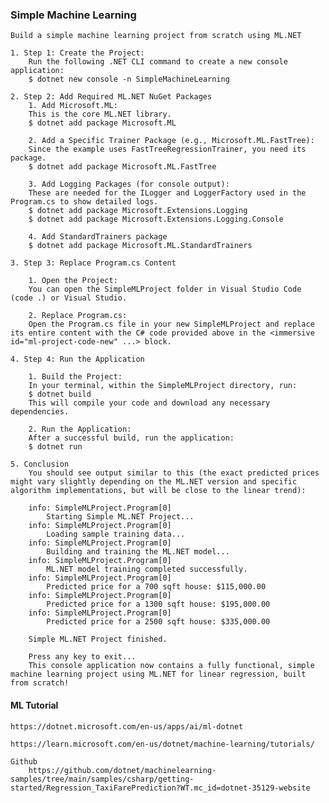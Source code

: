 
### Simple Machine Learning
    Build a simple machine learning project from scratch using ML.NET

    1. Step 1: Create the Project:
        Run the following .NET CLI command to create a new console application:
        $ dotnet new console -n SimpleMachineLearning

    2. Step 2: Add Required ML.NET NuGet Packages
        1. Add Microsoft.ML:
        This is the core ML.NET library.
        $ dotnet add package Microsoft.ML

        2. Add a Specific Trainer Package (e.g., Microsoft.ML.FastTree):
        Since the example uses FastTreeRegressionTrainer, you need its package.
        $ dotnet add package Microsoft.ML.FastTree
        
        3. Add Logging Packages (for console output):
        These are needed for the ILogger and LoggerFactory used in the Program.cs to show detailed logs.
        $ dotnet add package Microsoft.Extensions.Logging
        $ dotnet add package Microsoft.Extensions.Logging.Console

        4. Add StandardTrainers package
        $ dotnet add package Microsoft.ML.StandardTrainers

    3. Step 3: Replace Program.cs Content

        1. Open the Project:
        You can open the SimpleMLProject folder in Visual Studio Code (code .) or Visual Studio.

        2. Replace Program.cs:
        Open the Program.cs file in your new SimpleMLProject and replace its entire content with the C# code provided above in the <immersive id="ml-project-code-new" ...> block.

    4. Step 4: Run the Application

        1. Build the Project:
        In your terminal, within the SimpleMLProject directory, run:
        $ dotnet build
        This will compile your code and download any necessary dependencies.

        2. Run the Application:
        After a successful build, run the application:
        $ dotnet run

    5. Conclusion
        You should see output similar to this (the exact predicted prices might vary slightly depending on the ML.NET version and specific algorithm implementations, but will be close to the linear trend):

        info: SimpleMLProject.Program[0]
            Starting Simple ML.NET Project...
        info: SimpleMLProject.Program[0]
            Loading sample training data...
        info: SimpleMLProject.Program[0]
            Building and training the ML.NET model...
        info: SimpleMLProject.Program[0]
            ML.NET model training completed successfully.
        info: SimpleMLProject.Program[0]
            Predicted price for a 700 sqft house: $115,000.00
        info: SimpleMLProject.Program[0]
            Predicted price for a 1300 sqft house: $195,000.00
        info: SimpleMLProject.Program[0]
            Predicted price for a 2500 sqft house: $335,000.00
        
        Simple ML.NET Project finished.
        
        Press any key to exit...
        This console application now contains a fully functional, simple machine learning project using ML.NET for linear regression, built from scratch!

#### ML Tutorial
    https://dotnet.microsoft.com/en-us/apps/ai/ml-dotnet

    https://learn.microsoft.com/en-us/dotnet/machine-learning/tutorials/

    Github
        https://github.com/dotnet/machinelearning-samples/tree/main/samples/csharp/getting-started/Regression_TaxiFarePrediction?WT.mc_id=dotnet-35129-website